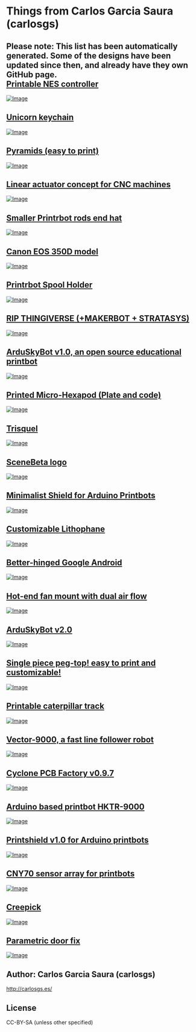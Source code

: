 Things from Carlos Garcia Saura (carlosgs)
===============

**Please note: This list has been automatically generated. Some of the designs have been updated since then, and already have they own GitHub page.**  
[Printable NES controller](Printable-NES-controller/)
--------
[![Image](Printable-NES-controller/img/result_preview_card.jpg)](Printable-NES-controller/)  

[Unicorn keychain](Unicorn-keychain/)
--------
[![Image](Unicorn-keychain/img/2012-05-13_22.28.33_preview_card.jpg)](Unicorn-keychain/)  

[Pyramids (easy to print)](Pyramids-easy-to-print/)
--------
[![Image](Pyramids-easy-to-print/img/Pyramid_isosceles_preview_card.jpg)](Pyramids-easy-to-print/)  

[Linear actuator concept for CNC machines](Linear-actuator-concept-for-CNC-machines/)
--------
[![Image](Linear-actuator-concept-for-CNC-machines/img/2013-01-28_18.46.45_preview_card.jpg)](Linear-actuator-concept-for-CNC-machines/)  

[Smaller Printrbot rods end hat](Smaller-Printrbot-rods-end-hat/)
--------
[![Image](Smaller-Printrbot-rods-end-hat/img/smooth_preview_card.jpg)](Smaller-Printrbot-rods-end-hat/)  

[Canon EOS 350D model](Canon-EOS-350D-model/)
--------
[![Image](Canon-EOS-350D-model/img/2012-06-21_19.32.34_preview_card.jpg)](Canon-EOS-350D-model/)  

[Printrbot Spool Holder](Printrbot-Spool-Holder/)
--------
[![Image](Printrbot-Spool-Holder/img/20130213_134317_preview_card.jpg)](Printrbot-Spool-Holder/)  

[RIP THINGIVERSE (+MAKERBOT + STRATASYS)](RIP-THINGIVERSE-+MAKERBOT-+-STRATASYS/)
--------
[![Image](RIP-THINGIVERSE-+MAKERBOT-+-STRATASYS/img/RIP3DPrinting_display_large_preview_card.jpg)](RIP-THINGIVERSE-+MAKERBOT-+-STRATASYS/)  

[ArduSkyBot v1.0, an open source educational printbot](ArduSkyBot-v1.0,-an-open-source-educational-printbot/)
--------
[![Image](ArduSkyBot-v1.0,-an-open-source-educational-printbot/img/ArduSkyBot_hand_preview_card.jpg)](ArduSkyBot-v1.0,-an-open-source-educational-printbot/)  

[Printed Micro-Hexapod (Plate and code)](Printed-Micro-Hexapod-Plate-and-code/)
--------
[![Image](Printed-Micro-Hexapod-Plate-and-code/img/2012-11-17_18.27.49_preview_card.jpg)](Printed-Micro-Hexapod-Plate-and-code/)  

[Trisquel](Trisquel/)
--------
[![Image](Trisquel/img/2012-03-27_12.42.13_preview_card.jpg)](Trisquel/)  

[SceneBeta logo](SceneBeta-logo/)
--------
[![Image](SceneBeta-logo/img/sb3dlogo_preview_card.jpg)](SceneBeta-logo/)  

[Minimalist Shield for Arduino Printbots](Minimalist-Shield-for-Arduino-Printbots/)
--------
[![Image](Minimalist-Shield-for-Arduino-Printbots/img/2012-05-16_17.22.57_preview_card.jpg)](Minimalist-Shield-for-Arduino-Printbots/)  

[Customizable Lithophane](Customizable-Lithophane/)
--------
[![Image](Customizable-Lithophane/img/2013-05-02_19.14.38_preview_card.jpg)](Customizable-Lithophane/)  

[Better-hinged Google Android](Better-hinged-Google-Android/)
--------
[![Image](Better-hinged-Google-Android/img/2012-06-29_12.43.25_preview_card.jpg)](Better-hinged-Google-Android/)  

[Hot-end fan mount with dual air flow](Hot-end-fan-mount-with-dual-air-flow/)
--------
[![Image](Hot-end-fan-mount-with-dual-air-flow/img/airflow_preview_card.jpg)](Hot-end-fan-mount-with-dual-air-flow/)  

[ArduSkyBot v2.0](ArduSkyBot-v2.0/)
--------
[![Image](ArduSkyBot-v2.0/img/IMG_1227_preview_card.jpg)](ArduSkyBot-v2.0/)  

[Single piece peg-top! easy to print and customizable!](Single-piece-peg-top!-easy-to-print-and-customizable!/)
--------
[![Image](Single-piece-peg-top!-easy-to-print-and-customizable!/img/2013-02-17_11.04.08_preview_card.jpg)](Single-piece-peg-top!-easy-to-print-and-customizable!/)  

[Printable caterpillar track](Printable-caterpillar-track/)
--------
[![Image](Printable-caterpillar-track/img/2012-12-09_18.30.04_preview_card.jpg)](Printable-caterpillar-track/)  

[Vector-9000, a fast line follower robot](Vector-9000,-a-fast-line-follower-robot/)
--------
[![Image](Vector-9000,-a-fast-line-follower-robot/img/Vector-9000_front_preview_card.jpg)](Vector-9000,-a-fast-line-follower-robot/)  

[Cyclone PCB Factory v0.9.7](Cyclone-PCB-Factory-v0.9.7/)
--------
[![Image](Cyclone-PCB-Factory-v0.9.7/img/Cyclone_built_v0.9.7_preview_card.jpg)](Cyclone-PCB-Factory-v0.9.7/)  

[Arduino based printbot HKTR-9000](Arduino-based-printbot-HKTR-9000/)
--------
[![Image](Arduino-based-printbot-HKTR-9000/img/2012-05-19_14.26.33_preview_card.jpg)](Arduino-based-printbot-HKTR-9000/)  

[Printshield v1.0 for Arduino printbots](Printshield-v1.0-for-Arduino-printbots/)
--------
[![Image](Printshield-v1.0-for-Arduino-printbots/img/Printshield_funcionando_preview_card.jpg)](Printshield-v1.0-for-Arduino-printbots/)  

[CNY70 sensor array for printbots](CNY70-sensor-array-for-printbots/)
--------
[![Image](CNY70-sensor-array-for-printbots/img/2012-05-19_15.34.21_preview_card.jpg)](CNY70-sensor-array-for-printbots/)  

[Creepick](Creepick/)
--------
[![Image](Creepick/img/2012-06-28_14.18.11_preview_card.jpg)](Creepick/)  

[Parametric door fix](Parametric-door-fix/)
--------
[![Image](Parametric-door-fix/img/2013-02-02_16.11.24_preview_card.jpg)](Parametric-door-fix/)  


Author: Carlos Garcia Saura (carlosgs)
--------
<http://carlosgs.es/>  

License
--------
CC-BY-SA (unless other specified)


